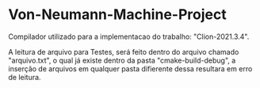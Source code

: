 # Von-Neumann-Machine-Project


Compilador utilizado para a implementacao do trabalho: "Clion-2021.3.4".

A leitura de arquivo para Testes, será feito dentro do arquivo chamado "arquivo.txt", o qual já existe dentro da pasta "cmake-build-debug",
a inserção de arquivos em qualquer pasta difierente dessa resultara em erro de leitura.
